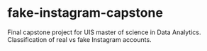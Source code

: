 # fake-instagram-capstone
Final capstone project for UIS master of science in Data Analytics. Classification of real vs fake Instagram accounts.
